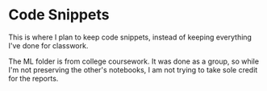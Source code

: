 # Code Snippets

This is where I plan to keep code snippets, instead of keeping everything I've done for classwork.

The ML folder is from college coursework. It was done as a group, so while I'm not preserving the other's notebooks, I am not trying to take sole credit for the reports.
